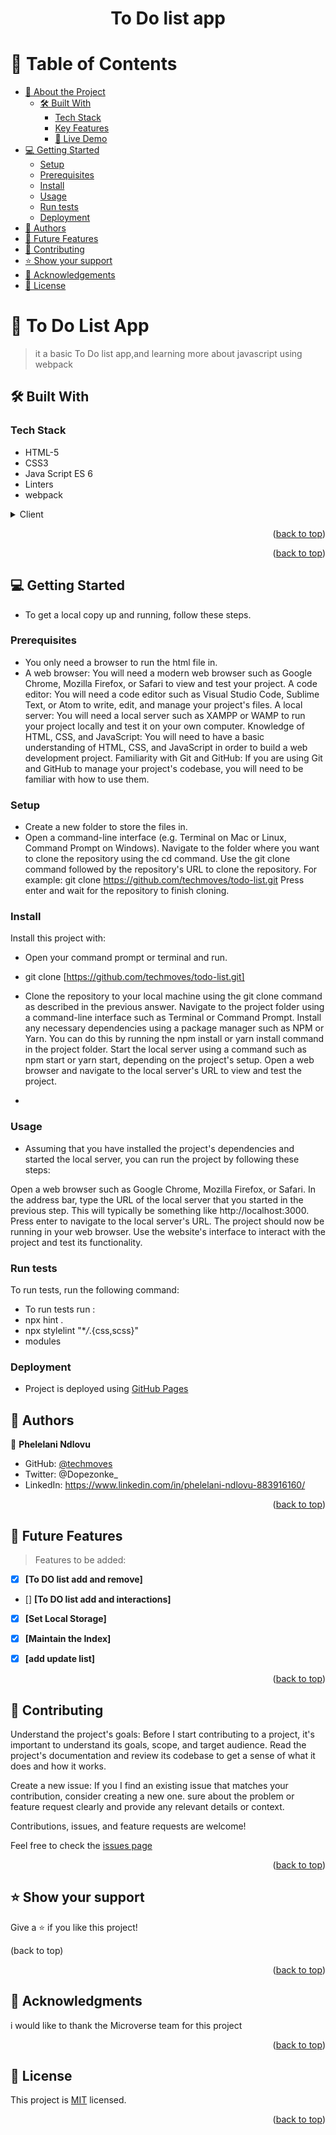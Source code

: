 
<a name="readme-top"></a>

<div align="center">

  <h1><b>To Do list app</b></h1>

</div>

<!-- TABLE OF CONTENTS -->

# 📗 Table of Contents

- [📖 About the Project](#about-project)
  - [🛠 Built With](#built-with)
    - [Tech Stack](#tech-stack)
    - [Key Features](#key-features)
    - [🚀 Live Demo](#live-demo)
- [💻 Getting Started](#getting-started)
  - [Setup](#setup)
  - [Prerequisites](#prerequisites)
  - [Install](#install)
  - [Usage](#usage)
  - [Run tests](#run-tests)
  - [Deployment](#triangular_flag_on_post-deployment)
- [👥 Authors](#authors)
- [🔭 Future Features](#future-features)
- [🤝 Contributing](#contributing)
- [⭐️ Show your support](#support)
- [🙏 Acknowledgements](#acknowledgements)
- [📝 License](#license)

<!-- PROJECT DESCRIPTION -->

# 📖 To Do List App<a name="about-project"></a>

> it a basic To Do list app,and learning more about javascript using webpack


## 🛠 Built With <a name="built-with"></a>

### Tech Stack <a name="tech-stack"></a>

- HTML-5
- CSS3
- Java Script ES 6
- Linters
- webpack

<details>
  <summary>Client</summary>
  <ul>
    <li><a href="https://github.com/microverseinc/linters-config/tree/master/html-css-js">Linters</a></li>
    <li><a href="https://www.w3schools.com/html/">HTML</a></li>
    <li><a href="https://www.w3schools.com/css/">CSS</a></li>
  </ul>
</details>


<p align="right">(<a href="#readme-top">back to top</a>)</p>



<p align="right">(<a href="#readme-top">back to top</a>)</p>

<!-- GETTING STARTED -->

## 💻 Getting Started <a name="getting-started"></a>

- To get a local copy up and running, follow these steps.

### Prerequisites

- You only need a browser to run the html file in.
-  A web browser: You will need a modern web browser such as Google Chrome, Mozilla Firefox, or Safari to view and test your project.
A code editor: You will need a code editor such as Visual Studio Code, Sublime Text, or Atom to write, edit, and manage your project's files.
A local server: You will need a local server such as XAMPP or WAMP to run your project locally and test it on your own computer.
Knowledge of HTML, CSS, and JavaScript: You will need to have a basic understanding of HTML, CSS, and JavaScript in order to build a web development project.
Familiarity with Git and GitHub: If you are using Git and GitHub to manage your project's codebase, you will need to be familiar with how to use them.

### Setup

- Create a new folder to store the files in.
- Open a command-line interface (e.g. Terminal on Mac or Linux, Command Prompt on Windows).
Navigate to the folder where you want to clone the repository using the cd command.
Use the git clone command followed by the repository's URL to clone the repository. For example: git clone https://github.com/techmoves/todo-list.git
Press enter and wait for the repository to finish cloning.

### Install

Install this project with:

- Open your command prompt or terminal and run.

- git clone  [https://github.com/techmoves/todo-list.git]

- Clone the repository to your local machine using the git clone command as described in the previous answer.
Navigate to the project folder using a command-line interface such as Terminal or Command Prompt.
Install any necessary dependencies using a package manager such as NPM or Yarn. You can do this by running the npm install or yarn install command in the project folder.
Start the local server using a command such as npm start or yarn start, depending on the project's setup.
Open a web browser and navigate to the local server's URL to view and test the project.
-

### Usage

- Assuming that you have installed the project's dependencies and started the local server, you can run the project by following these steps:

Open a web browser such as Google Chrome, Mozilla Firefox, or Safari.
In the address bar, type the URL of the local server that you started in the previous step. This will typically be something like http://localhost:3000.
Press enter to navigate to the local server's URL.
The project should now be running in your web browser. Use the website's interface to interact with the project and test its functionality.

### Run tests

To run tests, run the following command:

- To run tests run :
- npx hint .
- npx stylelint "\*_/_.{css,scss}"
- modules

### Deployment

- Project is deployed using [GitHub Pages](https://github.com/techmoves/todo-list.git)


<!-- AUTHORS -->

## 👥 Authors <a name="authors"></a>

👤 **Phelelani Ndlovu**

- GitHub: [@techmoves](https://github.com/techmoves)
- Twitter: @Dopezonke_
- LinkedIn: https://www.linkedin.com/in/phelelani-ndlovu-883916160/


<p align="right">(<a href="#readme-top">back to top</a>)</p>

<!-- FUTURE FEATURES -->

## 🔭 Future Features <a name="future-features"></a>

> Features to be added:

- [X] **[To DO list add and remove]**
- [] **[To DO list add and interactions]**
- [X] **[Set Local Storage]**
- [X] **[Maintain the Index]**
- [X] **[add update list]**



<p align="right">(<a href="#readme-top">back to top</a>)</p>

<!-- CONTRIBUTING -->

## 🤝 Contributing <a name="contributing"></a>

Understand the project's goals: Before I start contributing to a project, it's important to understand its goals, scope, and target audience. Read the project's documentation and review its codebase to get a sense of what it does and how it works.

Create a new issue: If you I find an existing issue that matches your contribution, consider creating a new one. sure about the problem or feature request clearly and provide any relevant details or context.



Contributions, issues, and feature requests are welcome!



Feel free to check the [issues page]( https://github.com/techmoves/todo-list.git)
    
<p align="right">(<a href="">back to top</a>)</p>

<!-- SUPPORT --> 

## ⭐️ Show your support <a name="support"></a>

Give a ⭐️ if you like this project!

(back to top)


<p align="right">(<a href="#readme-top">back to top</a>)</p>

<!-- ACKNOWLEDGEMENTS -->

## 🙏 Acknowledgments <a name="acknowledgements"></a>

i would like to thank the Microverse team for this project

<p align="right">(<a href="#readme-top">back to top</a>)</p>

<!-- LICENSE -->

## 📝 License <a name="license"></a>

This project is [MIT](./mit.md) licensed.

<p align="right">(<a href="#readme-top">back to top</a>)</p>
